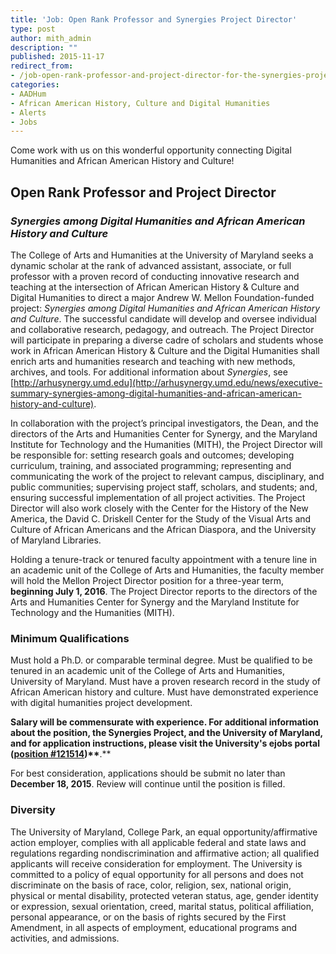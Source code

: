 ```yaml
---
title: 'Job: Open Rank Professor and Synergies Project Director'
type: post
author: mith_admin
description: ""
published: 2015-11-17
redirect_from: 
- /job-open-rank-professor-and-project-director-for-the-synergies-project/
categories:
- AADHum
- African American History, Culture and Digital Humanities
- Alerts
- Jobs
---
```

Come work with us on this wonderful opportunity connecting Digital Humanities and African American History and Culture!

## Open Rank Professor and Project Director

### **_Synergies among Digital Humanities and African American History and Culture_**

The College of Arts and Humanities at the University of Maryland seeks a dynamic scholar at the rank of advanced assistant, associate, or full professor with a proven record of conducting innovative research and teaching at the intersection of African American History & Culture and Digital Humanities to direct a major Andrew W. Mellon Foundation-funded project: _Synergies among Digital Humanities and African American History and Culture_. The successful candidate will develop and oversee individual and collaborative research, pedagogy, and outreach. The Project Director will participate in preparing a diverse cadre of scholars and students whose work in African American History & Culture and the Digital Humanities shall enrich arts and humanities research and teaching with new methods, archives, and tools. For additional information about _Synergies_, see [http://arhusynergy.umd.edu](http://arhusynergy.umd.edu/news/executive-summary-synergies-among-digital-humanities-and-african-american-history-and-culture).

In collaboration with the project’s principal investigators, the Dean, and the directors of the Arts and Humanities Center for Synergy, and the Maryland Institute for Technology and the Humanities (MITH), the Project Director will be responsible for: setting research goals and outcomes; developing curriculum, training, and associated programming; representing and communicating the work of the project to relevant campus, disciplinary, and public communities; supervising project staff, scholars, and students; and, ensuring successful implementation of all project activities. The Project Director will also work closely with the Center for the History of the New America, the David C. Driskell Center for the Study of the Visual Arts and Culture of African Americans and the African Diaspora, and the University of Maryland Libraries.

Holding a tenure-track or tenured faculty appointment with a tenure line in an academic unit of the College of Arts and Humanities, the faculty member will hold the Mellon Project Director position for a three-year term, **beginning July 1, 2016**. The Project Director reports to the directors of the Arts and Humanities Center for Synergy and the Maryland Institute for Technology and the Humanities (MITH).

### **Minimum Qualifications**

Must hold a Ph.D. or comparable terminal degree. Must be qualified to be tenured in an academic unit of the College of Arts and Humanities, University of Maryland. Must have a proven research record in the study of African American history and culture. Must have demonstrated experience with digital humanities project development.

**Salary will be commensurate with experience. For additional information about the position, the Synergies Project, and the University of Maryland, and for application instructions, please visit the University's ejobs portal ([position #121514](https://ejobs.umd.edu/postings/38224))\*\***.\*\*

For best consideration, applications should be submit no later than **December 18, 2015**. Review will continue until the position is filled.

### **Diversity**

The University of Maryland, College Park, an equal opportunity/affirmative action employer, complies with all applicable federal and state laws and regulations regarding nondiscrimination and affirmative action; all qualified applicants will receive consideration for employment. The University is committed to a policy of equal opportunity for all persons and does not discriminate on the basis of race, color, religion, sex, national origin, physical or mental disability, protected veteran status, age, gender identity or expression, sexual orientation, creed, marital status, political affiliation, personal appearance, or on the basis of rights secured by the First Amendment, in all aspects of employment, educational programs and activities, and admissions.
